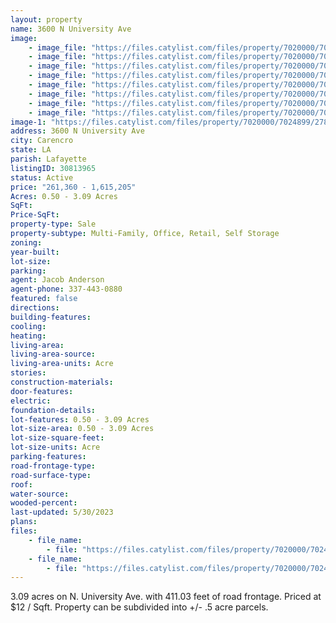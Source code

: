 ```yaml
---
layout: property
name: 3600 N University Ave
image:
    - image_file: "https://files.catylist.com/files/property/7020000/7024899/27852943_Full_Outline___3600_N_University_Ave___JacobJeffBrax.png"
    - image_file: "https://files.catylist.com/files/property/7020000/7024899/27852960_Aerial__3600_N_University_Ave___12.84_Acres___JacobJeffBrax.png"
    - image_file: "https://files.catylist.com/files/property/7020000/7024899/27852959_Aerial___3600_N_University_Ave_2.87___JacobJeffBrax.png"
    - image_file: "https://files.catylist.com/files/property/7020000/7024899/27852942_Flyer_Aerial___3600_N_University_Ave___JeffJacobBrax.png"
    - image_file: "https://files.catylist.com/files/property/7020000/7024899/27852938_Edited_Google_Map___3600_N_University_Ave___JeffJacobBrax.png"
    - image_file: "https://files.catylist.com/files/property/7020000/7024899/27853472_Flyer_1.png"
    - image_file: "https://files.catylist.com/files/property/7020000/7024899/27852941_Flyer_3.png"
    - image_file: "https://files.catylist.com/files/property/7020000/7024899/27852946_Flyer_2.png"
image-1: "https://files.catylist.com/files/property/7020000/7024899/27844141_Aerial___3600_N_University_Ave_3.09___JeffJacobBrax.png"
address: 3600 N University Ave
city: Carencro
state: LA
parish: Lafayette
listingID: 30813965
status: Active
price: "261,360 - 1,615,205"
Acres: 0.50 - 3.09 Acres
SqFt:
Price-SqFt:
property-type: Sale
property-subtype: Multi-Family, Office, Retail, Self Storage
zoning:
year-built:
lot-size:
parking:
agent: Jacob Anderson
agent-phone: 337-443-0880
featured: false
directions:
building-features:
cooling:
heating:
living-area:
living-area-source:
living-area-units: Acre
stories:
construction-materials:
door-features:
electric:
foundation-details:
lot-features: 0.50 - 3.09 Acres
lot-size-area: 0.50 - 3.09 Acres
lot-size-square-feet:
lot-size-units: Acre
parking-features:
road-frontage-type:
road-surface-type:
roof:
water-source:
wooded-percent:
last-updated: 5/30/2023
plans:
files:
    - file_name: 
        - file: "https://files.catylist.com/files/property/7020000/7024899/raw_27844140_Flood_Disclosure___3600_N_University_Ave___JeffJacobBrax.pdf"
    - file_name: 
        - file: "https://files.catylist.com/files/property/7020000/7024899/raw_27853470_Flyer___3600_N_University_Ave___JeffJacobBraxton.pdf"
---
```

3.09 acres on N. University Ave. with 411.03 feet of road frontage. Priced at $12 / Sqft. Property can be subdivided into +/- .5 acre parcels.
